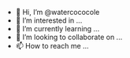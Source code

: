- 👋 Hi, I’m @watercococole
- 👀 I’m interested in ...
- 🌱 I’m currently learning ...
- 💞️ I’m looking to collaborate on ...
- 📫 How to reach me ...

<!---
watercococole/watercococole is a ✨ special ✨ repository because its `README.md` (this file) appears on your GitHub profile.
You can click the Preview link to take a look at your changes.
--->
